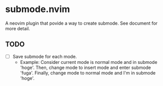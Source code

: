 # submode.nvim

A neovim plugin that povide a way to create submode. See document for more detail.

## TODO
- [ ] Save submode for each mode.
  - Example: Consider current mode is normal mode and in submode 'hoge'. Then, change mode to insert mode and enter submode 'fuga'. Finally, change mode to normal mode and I'm in submode 'hoge'.
